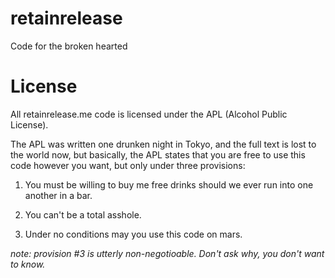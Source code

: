retainrelease
=============

Code for the broken hearted

License
=======

All retainrelease.me code is licensed under the APL (Alcohol Public License).  

The APL was written one drunken night in Tokyo, and the full text is lost to the world now, but basically, the APL states that you are free to use this code however you want, but only under three provisions:

1) You must be willing to buy me free drinks should we ever run into one another in a bar.  

2) You can't be a total asshole.

3) Under no conditions may you use this code on mars.  

*note: provision #3 is utterly non-negotioable.  Don't ask why, you don't want to know.*
